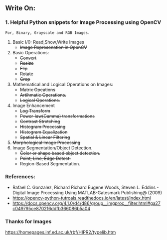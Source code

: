 
## Write On:
### 1. Helpful Python snippets for Image Processing using OpenCV
    For, Binary, Grayscale and RGB Images.
1. Basic I/0: Read,Show,Write Images
    - ~~Image Represenation in OpenCV~~
2. Basic Operations:
    - ~~Convert~~
    - ~~Resize~~
    - ~~Flip~~
    - ~~Rotate~~
    - ~~Crop~~
3. Mathematical and Logical Operations on Images:
    - ~~Matrix Opeations~~
    - ~~Artihmatic Operations.~~
    - ~~Logical Operations.~~
4. Image Enhancement
    - ~~Log Transform~~
    - ~~Power-law(Gamma) transformations~~
    - ~~Contrast Stretching~~
    - ~~Histogram Processing~~
    - ~~Histogram Equalization~~
    - ~~Spatial & Linear Filtering~~
5. ~~Morphological Image Processing~~
6. Image Segmentation/Object Detection.
    - ~~Color or shape based object detection.~~
    - ~~Point, Line, Edge Detect.~~
    - Region-Based Segmentation.


### References:
+ Rafael C. Gonzalez, Richard Richard Eugene Woods, Steven L. Eddins - Digital Image Processing Using MATLAB-Gatesmark Publishing@ (2009)
+ https://opencv-python-tutroals.readthedocs.io/en/latest/index.html
+ https://docs.opencv.org/4.1.0/d4/d86/group__imgproc__filter.html#ga27c049795ce870216ddfb366086b5a04

### Thanks for Images
https://homepages.inf.ed.ac.uk/rbf/HIPR2/typelib.htm

